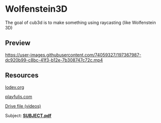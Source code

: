 # Wolfenstein3D
The goal of cub3d is to make something using raycasting (like Wolfenstein 3D)

## Preview


https://user-images.githubusercontent.com/74059327/197367987-dc920b99-c8bc-41f3-b12e-7b308747c72c.mp4



## Resources
[lodev.org](https://lodev.org/cgtutor/raycasting.html)

[playfuljs.com](http://www.playfuljs.com/a-first-person-engine-in-265-lines/)

[Drive file (videos)](https://drive.google.com/drive/folders/1HRowramI3x8R06pPBE2limnAULyTAlJR)

Subject: [__SUBJECT.pdf__](https://cdn.intra.42.fr/pdf/pdf/57912/en.subject.pdf)
